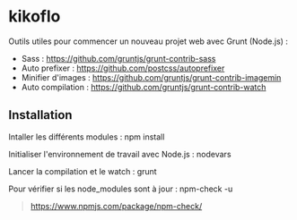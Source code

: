 # kikoflo
Outils utiles pour commencer un nouveau projet web avec Grunt (Node.js) :
* Sass : https://github.com/gruntjs/grunt-contrib-sass
* Auto prefixer : https://github.com/postcss/autoprefixer
* Minifier d'images : https://github.com/gruntjs/grunt-contrib-imagemin
* Auto compilation : https://github.com/gruntjs/grunt-contrib-watch

## Installation
Intaller les différents modules :
    npm install
    
Initialiser l'environnement de travail avec Node.js :
    nodevars
    
Lancer la compilation et le watch :
    grunt
    
    
Pour vérifier si les node_modules sont à jour :
    npm-check -u
    
> https://www.npmjs.com/package/npm-check/
